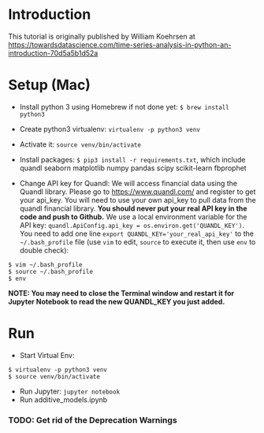 # Introduction
This tutorial is originally published by William Koehrsen at https://towardsdatascience.com/time-series-analysis-in-python-an-introduction-70d5a5b1d52a

# Setup (Mac)

- Install python 3 using Homebrew if not done yet: `$ brew install python3`

- Create python3 virtualenv: `virtualenv -p python3 venv`

- Activate it: `source venv/bin/activate`

- Install packages: `$ pip3 install -r requirements.txt`, which include quandl seaborn matplotlib numpy pandas scipy scikit-learn fbprophet

- Change API key for Quandl: We will access financial data using the Quandl library. Please go to https://www.quandl.com/ and register to get your api_key. You will need to use your own api_key to pull data from the quandl financial library. **You should never put your real API key in the code and push to Github.** We use a local environment variable for the API key: `quandl.ApiConfig.api_key = os.environ.get('QUANDL_KEY')`. You need to add one line `export QUANDL_KEY='your_real_api_key'` to the `~/.bash_profile` file (use `vim` to edit, `source` to execute it, then use `env` to double check):
```
$ vim ~/.bash_profile
$ source ~/.bash_profile
$ env
```
**NOTE: You may need to close the Terminal window and restart it for Jupyter Notebook to read the new QUANDL_KEY you just added.**

# Run

- Start Virtual Env:
```
$ virtualenv -p python3 venv
$ source venv/bin/activate
```
- Run Jupyter: `jupyter notebook`
- Run additive_models.ipynb

### TODO: Get rid of the Deprecation Warnings
